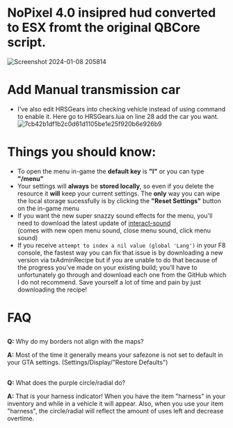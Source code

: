 # NoPixel 4.0 insipred hud converted to ESX fromt the original QBCore script.

![Screenshot 2024-01-08 205814](https://github.com/rohKane/Kane-qb-hud-Nopixel-4.0-inspired/assets/47999933/6ee7a0a8-a4dd-416c-a647-bbeecdd4723b)

# Add Manual transmission car

- I've also edit HRSGears into checking vehicle instead of using command to enable it. Here go to HRSGears.lua on line 28 add the car you want.
  ![7cb42b1df1b2c0d61d1105be1e25f920b6e926b9](https://github.com/rohKane/Kane-qb-hud-Nopixel-4.0-inspired/assets/47999933/ed6fe207-0838-4501-93fc-3139bea1a65e)

# Things you should know:

- To open the menu in-game the **default key** is **"I"** or you can type **"/menu"**
- Your settings will **always** be **stored locally**, so even if you delete the resource it **will** keep your current settings. The **only** way you can wipe the local storage sucessfully is by clicking the **"Reset Settings"** button on the in-game menu
- If you want the new super snazzy sound effects for the menu, you'll need to download the latest update of [interact-sound](https://github.com/qbcore-framework/interact-sound) <br>
  (comes with new open menu sound, close menu sound, click menu sound)
- If you receive `attempt to index a nil value (global 'Lang')` in your F8 console, the fastest way you can fix that issue is by downloading a new version via txAdminRecipe but if you are unable to do that because of the progress you’ve made on your existing build; you’ll have to unfortunately go through and download each one from the GitHub which I do not recommend. Save yourself a lot of time and pain by just downloading the recipe!

# FAQ

##

**Q:** Why do my borders not align with the maps?

**A:** Most of the time it generally means your safezone is not set to default in your GTA settings. (Settings/Display/"Restore Defaults")

##

##

**Q:** What does the purple circle/radial do?

**A:** That is your harness indicator! When you have the item "harness" in your inventory and while in a vehicle it will appear. Also, when you use your item "harness", the circle/radial will reflect the amount of uses left and decrease overtime.

##
